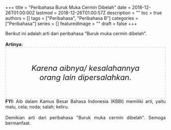 +++
title = "Peribahasa Buruk Muka Cermin Dibelah"
date = 2018-12-26T01:00:00Z
lastmod = 2018-12-26T01:00:57Z
description = ""
toc = true
authors = []
tags = ["Peribahasa", "Peribahasa B"]
categories = ["Peribahasa"]
series = []
featuredImage = ""
draft = false
+++

<div dir="ltr" style="text-align: left;" trbidi="on"><div style="text-align: justify;">Berikut ini adalah arti dari peribahasa “Buruk muka cermin dibelah”.</div><br /><div style="text-align: justify;"><b>Artinya:</b></div><div style="border: 2px dashed #ddd; font-size: 24px; height: auto; margin: 0 auto; padding: 50px; text-align: center; width: auto;"><i>Karena aibnya/ kesalahannya orang lain dipersalahkan.</i></div><div style="text-align: justify;"><b>FYI: </b>Aib dalam Kamus Besar Bahasa Indonesia (KBBI) memiliki arti, yaitu malu, cela; noda; salah; keliru.</div><br /><div style="text-align: justify;">Demikian arti dari peribahasa "Buruk muka cermin dibelah". Semoga bermanfaat. </div></div>
